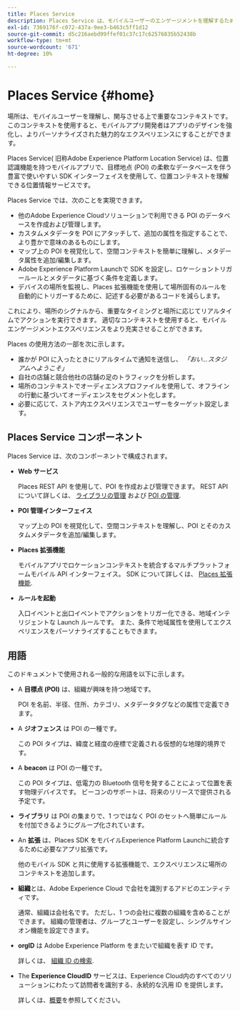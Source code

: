```yaml
---
title: Places Service
description: Places Service は、モバイルユーザーのエンゲージメントを理解するための重要なコンテキストです。 このコンテキストを使用すると、モバイルアプリ開発者はアプリのデザインを強化し、よりパーソナライズされた魅力的なエクスペリエンスにすることができます。
exl-id: 7369176f-c072-437a-9ee3-b463c5ff1d12
source-git-commit: d5c216aebd99ffef01c37c17c62576835b52438b
workflow-type: tm+mt
source-wordcount: '671'
ht-degree: 10%

---
```


# Places Service {#home}

場所は、モバイルユーザーを理解し、関与させる上で重要なコンテキストです。 このコンテキストを使用すると、モバイルアプリ開発者はアプリのデザインを強化し、よりパーソナライズされた魅力的なエクスペリエンスにすることができます。

Places Service( 旧称Adobe Experience Platform Location Service) は、位置認識機能を持つモバイルアプリで、目標地点 (POI) の柔軟なデータベースを伴う豊富で使いやすい SDK インターフェイスを使用して、位置コンテキストを理解できる位置情報サービスです。

Places Service では、次のことを実現できます。

* 他のAdobe Experience Cloudソリューションで利用できる POI のデータベースを作成および管理します。
* カスタムメタデータを POI にアタッチして、追加の属性を指定することで、より豊かで意味のあるものにします。
* マップ上の POI を視覚化して、空間コンテキストを簡単に理解し、メタデータ属性を追加/編集します。
* Adobe Experience Platform Launchで SDK を設定し、ロケーショントリガールールとメタデータに基づく条件を定義します。
* デバイスの場所を監視し、Places 拡張機能を使用して場所固有のルールを自動的にトリガーするために、記述する必要があるコードを減らします。

これにより、場所のシグナルから、重要なタイミングと場所に応じてリアルタイムでアクションを実行できます。 適切なコンテキストを使用すると、モバイルエンゲージメントエクスペリエンスをより充実させることができます。

Places の使用方法の一部を次に示します。

* 誰かが POI に入ったときにリアルタイムで通知を送信し、 *「おい…スタジアムへようこそ」*
* 自社の店舗と競合他社の店舗の足のトラフィックを分析します。
* 場所のコンテキストでオーディエンスプロファイルを使用して、オフラインの行動に基づいてオーディエンスをセグメント化します。
* 必要に応じて、ストア内エクスペリエンスでユーザーをターゲット設定します。

## Places Service コンポーネント

Places Service は、次のコンポーネントで構成されます。

* **Web サービス**

  Places REST API を使用して、POI を作成および管理できます。 REST API について詳しくは、 [ライブラリの管理](/help/web-service-api/api-usage/manage-libraries/manage-libraries.md) および [POI の管理](/help/web-service-api/api-usage/manage-pois/manage-pois.md).

* **POI 管理インターフェイス**

  マップ上の POI を視覚化して、空間コンテキストを理解し、POI とそのカスタムメタデータを追加/編集します。

* **Places 拡張機能**

  モバイルアプリでロケーションコンテキストを統合するマルチプラットフォームモバイル API インターフェイス。 SDK について詳しくは、 [Places 拡張機能](/help/places-ext-aep-sdks/places-extension/places-extension.md).

* **ルールを起動**

  入口イベントと出口イベントでアクションをトリガー化できる、地域インテリジェントな Launch ルールです。 また、条件で地域属性を使用してエクスペリエンスをパーソナライズすることもできます。

## 用語

このドキュメントで使用される一般的な用語を以下に示します。

* A **目標点 (POI)** は、組織が興味を持つ地域です。

  POI を名前、半径、住所、カテゴリ、メタデータタグなどの属性で定義できます。

* A **ジオフェンス** は POI の一種です。

  この POI タイプは、緯度と経度の座標で定義される仮想的な地理的境界です。

* A **beacon** は POI の一種です。

  この POI タイプは、低電力の Bluetooth 信号を発することによって位置を表す物理デバイスです。 ビーコンのサポートは、将来のリリースで提供される予定です。

* **ライブラリ** は POI の集まりで、1 つではなく POI のセットへ簡単にルールを付加できるようにグループ化されています。

* An **拡張** は、Places SDK をモバイルExperience Platform Launchに統合するために必要なアプリ拡張です。

  他のモバイル SDK と共に使用する拡張機能で、エクスペリエンスに場所のコンテキストを追加します。

* **組織**&#x200B;とは、Adobe Experience Cloud で会社を識別するアドビのエンティティです。

  通常、組織は会社名です。 ただし、1 つの会社に複数の組織を含めることができます。 組織の管理者は、グループとユーザーを設定し、シングルサインオン機能を設定できます。

* **orgID** は Adobe Experience Platform をまたいで組織を表す ID です。

  詳しくは、 [組織 ID の検索](https://forums.adobe.com/thread/2339895).

* The **Experience CloudID** サービスは、Experience Cloud内のすべてのソリューションにわたって訪問者を識別する、永続的な汎用 ID を提供します。

  詳しくは、[概要](https://experienceleague.adobe.com/docs/id-service/using/intro/overview.html?lang=ja)を参照してください。
